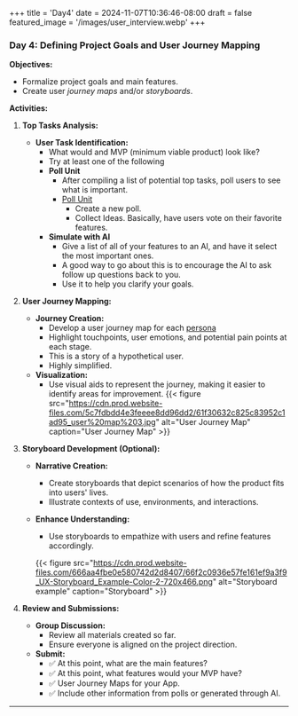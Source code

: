 +++
title = 'Day4'
date = 2024-11-07T10:36:46-08:00
draft = false
featured_image = '/images/user_interview.webp'
+++

### **Day 4: Defining Project Goals and User Journey Mapping**

**Objectives:**

- Formalize project goals and main features.
- Create user *journey maps* and/or *storyboards*.

**Activities:**

1. **Top Tasks Analysis:**
   - **User Task Identification:**
     - What would and MVP (minimum viable product) look like?
     - Try at least one of the following
     - **Poll Unit**
       - After compiling a list of potential top tasks, poll users to see what is important.
       - [Poll Unit](https://pollunit.com/en)
         - Create a new poll.
         - Collect Ideas. Basically, have users vote on their favorite features.
     - **Simulate with AI**
       - Give a list of all of your features to an AI, and have it select the most important ones.
       - A good way to go about this is to encourage the AI to ask follow up questions back to you.
       - Use it to help you clarify your goals.

2. **User Journey Mapping:**
   - **Journey Creation:**
     - Develop a user journey map for each [persona](/posts/day3)
     - Highlight touchpoints, user emotions, and potential pain points at each stage.
     - This is a story of a hypothetical user.
     - Highly simplified.
   - **Visualization:**
     - Use visual aids to represent the journey, making it easier to identify areas for improvement.
     {{< figure src="https://cdn.prod.website-files.com/5c7fdbdd4e3feeee8dd96dd2/61f30632c825c83952c1ad95_user%20map%203.jpg" alt="User Journey Map" caption="User Journey Map" >}}

3. **Storyboard Development (Optional):**
   - **Narrative Creation:**
     - Create storyboards that depict scenarios of how the product fits into users' lives.
     - Illustrate contexts of use, environments, and interactions.
   - **Enhance Understanding:**
     - Use storyboards to empathize with users and refine features accordingly.

     {{< figure src="https://cdn.prod.website-files.com/666aa4fbe0e580742d2d8407/66f2c0936e57fe161ef9a3f9_UX-Storyboard_Example-Color-2-720x466.png" alt="Storyboard example" caption="Storyboard" >}}

4. **Review and Submissions:**
   - **Group Discussion:**
     - Review all materials created so far.
     - Ensure everyone is aligned on the project direction.
   - **Submit:**
     - :white_check_mark: At this point, what are the main features?
     - :white_check_mark: At this point, what features would your MVP have?
     - :white_check_mark: User Journey Maps for your App.
     - :white_check_mark: Include other information from polls or generated through AI.

---


